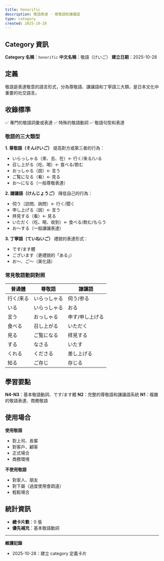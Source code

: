 ```yaml
---
title: honorific
description: 敬語表達 - 尊敬語和謙讓語
type: category
created: 2025-10-28
---
```


## Category 資訊

**Category 名稱**：`honorific`
**中文名稱**：敬語（けいご）
**建立日期**：2025-10-28

## 定義

敬語是表達敬意的語言形式，分為尊敬語、謙讓語和丁寧語三大類，是日本文化中重要的社交語言。

## 收錄標準

✅ 專門的敬語詞彙或表達
✅ 特殊的敬語動詞
✅ 敬語句型和表達

### 敬語的三大類型

**1. 尊敬語（そんけいご）**
提高對方或第三者的行為：
- いらっしゃる（來、去、在）← 行く/来る/いる
- 召し上がる（吃、喝）← 食べる/飲む
- おっしゃる（說）← 言う
- ご覧になる（看）← 見る
- お〜になる（一般尊敬表達）

**2. 謙讓語（けんじょうご）**
降低自己的行為：
- 伺う（訪問、詢問）← 行く/聞く
- 申し上げる（說）← 言う
- 拝見する（看）← 見る
- いただく（吃、喝、收到）← 食べる/飲む/もらう
- お〜する（一般謙讓表達）

**3. 丁寧語（ていねいご）**
禮貌的表達形式：
- です/ます體
- ございます（更禮貌的「ある」）
- お〜、ご〜（美化語）

### 常見敬語動詞對照

| 普通體 | 尊敬語 | 謙讓語 |
|--------|--------|--------|
| 行く/来る | いらっしゃる | 伺う/参る |
| いる | いらっしゃる | おる |
| 言う | おっしゃる | 申す/申し上げる |
| 食べる | 召し上がる | いただく |
| 見る | ご覧になる | 拝見する |
| する | なさる | いたす |
| くれる | くださる | 差し上げる |
| 知る | ご存じ | 存じる |

## 學習要點

**N4-N3**：基本敬語動詞、です/ます體
**N2**：完整的尊敬語和謙讓語系統
**N1**：複雜的敬語表達、商務敬語

## 使用場合

**使用敬語**
- 對上司、長輩
- 對客戶、顧客
- 正式場合
- 商務環境

**不使用敬語**
- 對家人、朋友
- 對下屬（過度使用會疏遠）
- 輕鬆場合

## 統計資訊
- **總卡片數**：0 張
- **優先補充**：基本敬語動詞

---
**維護記錄**
- 2025-10-28：建立 category 定義卡片
